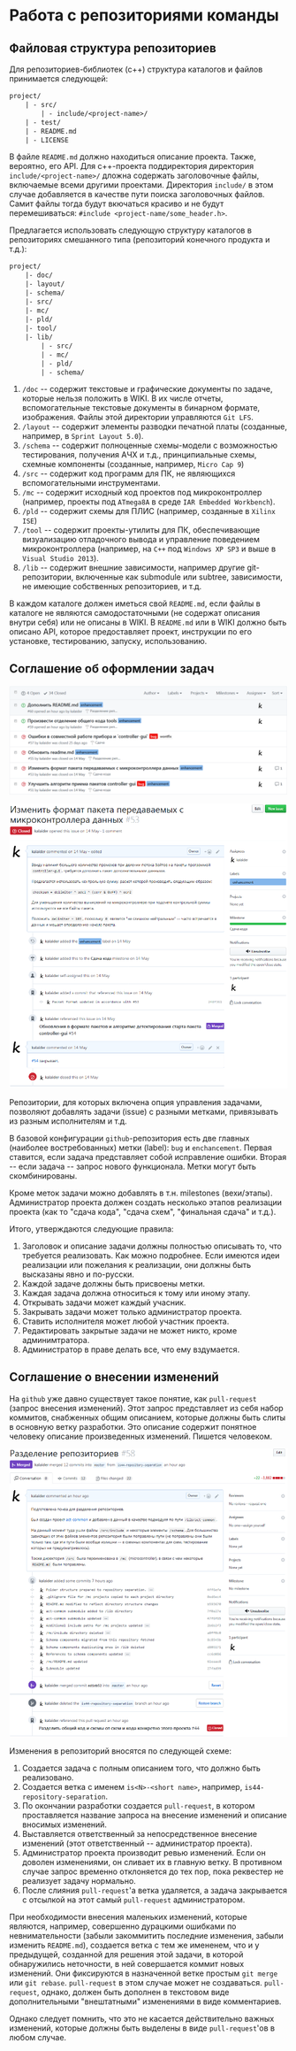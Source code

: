 # Работа с репозиториями команды

## Файловая структура репозиториев

Для репозиториев-библиотек (c++) структура каталогов и файлов принимается следующей:

```
project/
    | - src/
        | - include/<project-name>/
    | - test/
    | - README.md
    | - LICENSE
```

В файле `README.md` должно находиться описание проекта. Также, вероятно, его API. Для c++-проекта поддиректория директория `include/<project-name>/` дложна содержать заголовочные файлы, включаемые всеми другими проектами. Директория `include/` в этом случае добавляется в качестве пути поиска заголовочных файлов. Самит файлы тогда будут вкючаться красиво и не будут перемешиваться: `#include <project-name/some_header.h>`.

Предлагается использовать следующую структуру каталогов в репозиториях смешанного типа (репозиторий конечного продукта и т.д.):

```
project/
    |- doc/
    |- layout/
    |- schema/
    |- src/
    |- mc/
    |- pld/
    |- tool/
    |- lib/
        | - src/
        | - mc/
        | - pld/
        | - schema/
```

1. `/doc` -- содержит текстовые и графические документы по задаче, которые нельзя положить в WIKI. В их числе отчеты, вспомогательные текстовые документы в бинарном формате, изображения. Файлы этой директории управляются `Git LFS`.
1. `/layout` -- содержит элементы разводки печатной платы (созданные, например, в `Sprint Layout 5.0`).
1. `/schema` -- содержит полноценные схемы-модели с возможностью тестирования, получения АЧХ и т.д., принципиальные схемы, схемные компоненты (созданные, например, `Micro Cap 9`)
1. `/src` -- содержит код программ для ПК, не являющихся вспомогательными инструментами.
1. `/mc` -- содержит исходный код проектов под микроконтроллер (например, проекты под `ATmega8A` в среде `IAR Embedded Workbench`).
1. `/pld` -- содержит схемы для ПЛИС (например, созданные в `Xilinx ISE`)
1. `/tool` -- содержит проекты-утилиты для ПК, обеспечивающие визуализацию отладочного вывода и управление поведением микроконтроллера (например, на `C++` под `Windows XP SP3` и выше в `Visual Studio 2013`).
1. `/lib` -- содержит внешние зависимости, например другие git-репозитории, включенные как submodule или subtree, зависимости, не имеющие собственных репозиториев, и т.д.

В каждом каталоге должен иметься свой `README.md`, если файлы в каталоге не являются самодостаточными (не содержат описания внутри себя) или не описаны в WIKI. В `README.md` или в WIKI должно быть описано API, которое предоставляет проект, инструкции по его установке, тестированию, запуску, использованию.




## Соглашение об оформлении задач

![Внешний вид списка задач на GitHub](/img/repos/issues.png)

![Внешний вид и оформление одной задачи на GitHub](/img/repos/issue.png)

Репозитории, для которых включена опция управления задачами, позволяют добавлять задачи (issue) с разными метками, привязывать из разным исполнителям и т.д.

В базовой конфигурации `github`-репозитория есть две главных (наиболее востребованных) метки (label): `bug` и `enchancement`. Первая ставится, если задача представляет собой исправление ошибки. Вторая -- если задача -- запрос нового функционала. Метки могут быть скомбинированы.

Кроме меток задачи можно добавлять в т.н. milestones (вехи/этапы). Администратор проекта должен создать несколько этапов реализации проекта (как то "сдача кода", "сдача схем", "финальная сдача" и т.д.).

Итого, утверждаются следующие правила:

1. Заголовок и описание задачи должны полностью описывать то, что требуется реализовать. Как можно подробнее. Если имеются идеи реализации или пожелания к реализации, они должны быть высказаны явно и по-русски.
1. Каждой задаче должны быть присвоены метки.
1. Каждая задача должна относиться к тому или иному этапу.
1. Открывать задачи может каждый учасник.
1. Закрывать задачи может только администратор проекта.
1. Ставить исполнителя может любой участник проекта.
1. Редактировать закрытые задачи не может никто, кроме админимтратора.
1. Администратор в праве делать все, что ему вздумается.





## Соглашение о внесении изменений

На `github` уже давно существует такое понятие, как `pull-request` (запрос внесения изменений). Этот запрос представляет из себя набор коммитов, снабженных общим описанием, которые должны быть слиты в основную ветку разработки. Это описание содержит понятное человеку описание произведенных изменений. Пишется человеком.

![Внешний вид одного pull-request'а](/img/repos/pull-request.png)

Изменения в репозиторий вносятся по следующей схеме:

1. Создается задача с полным описанием того, что должно быть реализовано.
1. Создается ветка с именем `is<N>-<short name>`, например, `is44-repository-separation`.
1. По окончании разработки создается `pull-request`, в котором проставляется название запроса на внесение изменений и описание вносимых изменений.
1. Выставляется ответственный за непосредственное внесение изменений (этот ответственный -- администратор проекта).
1. Администратор проекта производит ревью изменений. Если он доволен изменениями, он сливает их в главную ветку. В противном случае запрос временно отклоняется до тех пор, пока реквестер не реализует задачу нормально.
1. После слияния `pull-request`'a ветка удаляется, а задача закрывается с отсылкой на этот самый `pull-request` администратором.

При необходимости внесения маленьких изменений, которые являются, например, совершенно дурацкими ошибками по невнимательности (забыли закоммитить последние изменения, забыли изменить `README.md`), создается ветка с тем же имененем, что и у предыдущей, созданной для решения этой задачи, в которой обнаружились неточности, в ней совершается коммит новых изменений. Они фиксируются в назначенной ветке простым `git merge` или `git rebase`. `pull-request` в этом случае может не создаваться. `pull-request`, однако, должен быть дополнен в текстовом виде дополнительными "внештатными" изменениями в виде комментариев.

Однако следует помнить, что это не касается действительно важных изменений, которые должны быть выделены в виде `pull-request`'ов в любом случае.